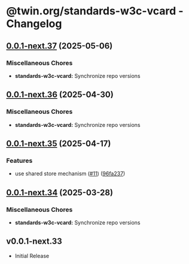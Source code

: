 # @twin.org/standards-w3c-vcard - Changelog

## [0.0.1-next.37](https://github.com/twinfoundation/standards/compare/standards-w3c-vcard-v0.0.1-next.36...standards-w3c-vcard-v0.0.1-next.37) (2025-05-06)


### Miscellaneous Chores

* **standards-w3c-vcard:** Synchronize repo versions

## [0.0.1-next.36](https://github.com/twinfoundation/standards/compare/standards-w3c-vcard-v0.0.1-next.35...standards-w3c-vcard-v0.0.1-next.36) (2025-04-30)


### Miscellaneous Chores

* **standards-w3c-vcard:** Synchronize repo versions

## [0.0.1-next.35](https://github.com/twinfoundation/standards/compare/standards-w3c-vcard-v0.0.1-next.34...standards-w3c-vcard-v0.0.1-next.35) (2025-04-17)


### Features

* use shared store mechanism ([#11](https://github.com/twinfoundation/standards/issues/11)) ([96fa237](https://github.com/twinfoundation/standards/commit/96fa23735f69c1fc7e3d0019b527634fa0a042d9))

## [0.0.1-next.34](https://github.com/twinfoundation/standards/compare/standards-w3c-vcard-v0.0.1-next.33...standards-w3c-vcard-v0.0.1-next.34) (2025-03-28)


### Miscellaneous Chores

* **standards-w3c-vcard:** Synchronize repo versions

## v0.0.1-next.33

- Initial Release
